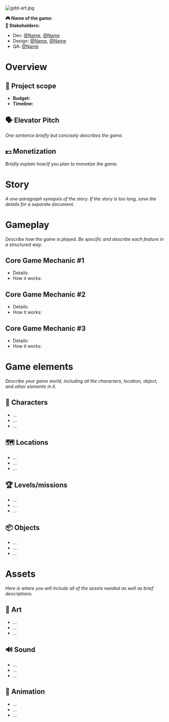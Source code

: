 ![gdd-art.jpg](https://files.nuclino.com/files/d8ec859f-d54a-46b4-998f-7b4a15d926c8/gdd-art.jpg)

**🎮️ Name of the game: \
👥 Stakeholders:**

* Dev: [@Name](https://help.nuclino.com/988f802d-mention-a-team-member), [@Name](https://help.nuclino.com/988f802d-mention-a-team-member)
* Design: [@Name](https://help.nuclino.com/988f802d-mention-a-team-member), [@Name](https://help.nuclino.com/988f802d-mention-a-team-member)
* QA: [@Name](https://help.nuclino.com/988f802d-mention-a-team-member)

# Overview

## 📐 Project scope

* **Budget:**
* **Timeline:**

## 🗣️ Elevator Pitch

*One sentence briefly but concisely describes the game.*

## 💵 Monetization

*Briefly explain how/if you plan to monetize the game.*

# Story

*A one-paragraph synopsis of the story. If the story is too long, save the details for a separate document.*

# Gameplay

*Describe how the game is played. Be specific and describe each feature in a structured way.*

## Core Game Mechanic #1

* Details:
* How it works:

## Core Game Mechanic #2

* Details:
* How it works:

## Core Game Mechanic #3

* Details:
* How it works:

# Game elements

*Describe your game world, including all the characters, location, object, and other elements in it.*

## 👤 Characters

* ...
* ...
* ...

## 🗺️ Locations

* ...
* ...
* ...

## 🏆️ Levels/missions

* ...
* ...
* ...

## 📦️ Objects

* ...
* ...
* ...

# Assets

*Here is where you will include all of the assets needed as well as brief descriptions.*

## 🎨 Art

* ...
* ...
* ...

## 🔊 Sound

* ...
* ...
* ...

## 🏃‍ Animation

* ...
* ...
* ...
